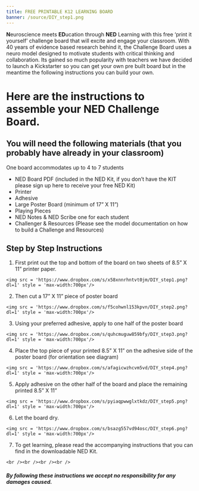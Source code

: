 ```yaml
---
title: FREE PRINTABLE K12 LEARNING BOARD
banner: /source/DIY_step1.png
---
```

**N**euroscience meets **ED**ucation through **NED** Learning with this
free ‘print it yourself’ challenge board that will excite and engage your
classroom. With 40 years of evidence based research behind it, the Challenge
Board uses a neuro model designed to motivate students with critical thinking
and collaboration. Its gained so much popularity with teachers we have decided
to launch a Kickstarter so you can get your own pre built board but in the
meantime the following instructions you can build your own.

# Here are the instructions to assemble your NED Challenge Board.

## You will need the following materials (that you probably have already in your classroom)

One board accommodates up to 4 to 7 students

* NED Board PDF (included in the NED Kit, if you
  don’t have the KIT please sign up here to receive your free NED Kit)
* Printer
* Adhesive
* Large Poster Board (minimum of 17” X 11”)
* Playing Pieces
* NED Notes & NED Scribe one for each student
* Challenger & Resources (Please see the model
  documentation on how to build a Challenge and Resources)

## Step by Step Instructions

1. First print out the top and bottom of the board
   on two sheets of 8.5” X 11” printer paper.
```
<img src = 'https://www.dropbox.com/s/x58xnnrhntvt0jm/DIY_step1.png?dl=1' style = 'max-width:700px'/>
```
2. Then cut a 17” X 11” piece of poster board
```
<img src = 'https://www.dropbox.com/s/f5cohwnl153kpvn/DIY_step2.png?dl=1' style = 'max-width:700px'/>
```
3. Using your preferred adhesive, apply to one half of the poster board
```
<img src = 'https://www.dropbox.com/s/quhcmuguw859bfy/DIY_step3.png?dl=1' style = 'max-width:700px'/>
```
4. Place the top piece of your printed 8.5” X 11” on the adhesive side of the poster board (for orientation see diagram)
```
<img src = 'https://www.dropbox.com/s/afagicwzhcvm5vd/DIY_step4.png?dl=1' style = 'max-width:700px'/>
```
5. Apply adhesive on the other half of the board and place the remaining printed 8.5” X 11”
```
<img src = 'https://www.dropbox.com/s/pyiaqpwwglxtkdz/DIY_step5.png?dl=1' style = 'max-width:700px'/>
```
6. Let the board dry.
```
<img src = 'https://www.dropbox.com/s/bsazg557vd94osc/DIY_step6.png?dl=1' style = 'max-width:700px'/>
```
7. To get learning, please read the accompanying instructions that you can find in the downloadable NED Kit.


```
<br /><br /><br /><br />
```



##### By following these instructions we accept no responsibility for any damages caused.

